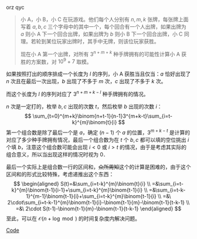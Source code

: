 orz qyc

> 小 A，小 B，小 C 在玩游戏。他们每个人分别有 $n,m,k$ 张牌，每张牌上面写着 $a,b,c$ 三个字母中的其中一个，每个回合有一个人出牌，如果出牌为 $a$ 则小 A 下一个回合出牌，如果出牌为 $b$ 则小 B 下一个回合出牌，小 C 同理。若轮到某位玩家出牌时，其手中无牌，则该位玩家获胜。
>
> 现在小 A 第一个出牌，对所有 $3^{n+m+k}$ 种手牌拥有的可能性计算小 A 获胜的方案数，对 $10^9+7$ 取模。

如果按照打出的顺序排成一个长度为 $l$ 的序列，小 A 获胜当且仅当：$a$ 恰好出现了 $n$ 次且在最后一次出现，$b$ 出现了不多于 $m$ 次，$c$ 出现了不多于 $k$ 次。

而这个长度为 $l$ 的序列对应了 $3^{n+m+k-l}$ 种手牌拥有的情况。

$n$ 次是一定打的，枚举 $b,c$ 出现的次数 $t$，然后枚举 $b$ 出现的次数 $i$：
$$
\sum_{t=0}^{m+k}\binom{n+t-1}{n-1}3^{m+k-t}\sum_{i=t-k}^{m}\binom{t}{i}
$$
第一个组合数是除了最后一个是 $a$，确定 $(n-1)$ 个 $a$ 的位置，$3^{m+k-t}$ 是计算的对应了多少种手牌拥有情况，最后一个组合数为在 $t$ 个 $b,c$ 都可以填的空位挑出 $i$ 个填 $b$，注意这个组合数可能会出现 $i<0$ 或 $i>t$ 的情况，由于是考虑其实际的组合意义，所以当出现这样的情况时视为 $0$．

最后一个实际上是组合数一行的区间和，~~众所周知~~这个的计算是困难的，由于这个区间和的形式比较特殊，考虑递推出这个东西：
$$
\begin{aligned}
S(t)=&\sum_{i=t-k}^{m}\binom{t}{i}
\\
=&\sum_{i=t-k}^{m}\binom{t-1}{i-1}+\sum_{i=t-k}^{m}\binom{t-1}{i}
\\
=&\sum_{i=t-k-1}^{m-1}\binom{t-1}{i}+\sum_{i=t-k}^{m}\binom{t-1}{i}
\\
=&\ 2\cdot\sum_{i=t-k-1}^{m}\binom{t-1}{i}-\binom{t-1}{m}-\binom{t-1}{t-k-1}
\\
=&\ 2\cdot S(t-1)-\binom{t-1}{m}-\binom{t-1}{t-k-1}
\end{aligned}
$$
至此，可以在 $\mathcal{O}(n+\log \bmod)$ 的时间复杂度内解决问题。

 [Code](https://atcoder.jp/contests/arc061/submissions/25189343)